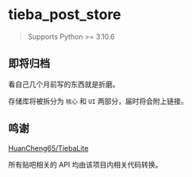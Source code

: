 # tieba_post_store

> Supports Python >= 3.10.6

## 即将归档

看自己几个月前写的东西就是折磨。

存储库将被拆分为 `核心` 和 `UI` 两部分，届时将会附上链接。

## 鸣谢

[HuanCheng65/TiebaLite](https://github.com/HuanCheng65/TiebaLite)

所有贴吧相关的 API 均由该项目内相关代码转换。
